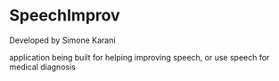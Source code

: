 # SpeechImprov

Developed by Simone Karani

application being built for helping improving speech, or use speech for medical diagnosis
